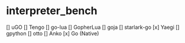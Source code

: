 # interpreter_bench

[] uGO
[] Tengo
[] go-lua
[] GopherLua
[] goja
[] starlark-go
[x] Yaegi
[] gpython
[] otto
[] Anko
[x] Go (Native)
